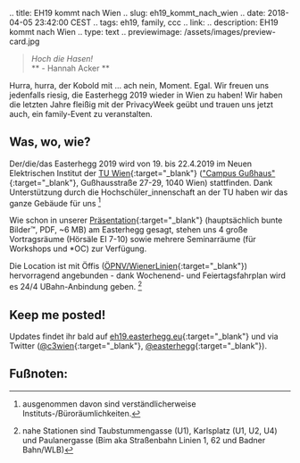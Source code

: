 ﻿.. title: EH19 kommt nach Wien
.. slug: eh19_kommt_nach_wien
.. date: 2018-04-05 23:42:00 CEST
.. tags: eh19, family, ccc
.. link:
.. description: EH19 kommt nach Wien
.. type: text
.. previewimage: /assets/images/preview-card.jpg

> *Hoch die Hasen!* <br/>
** - Hannah Acker **

Hurra, hurra, der Kobold mit ... ach nein, Moment. Egal. Wir freuen uns jedenfalls riesig, die Easterhegg 2019 wieder in Wien zu haben! Wir haben die letzten Jahre fleißig mit der PrivacyWeek geübt und trauen uns jetzt auch, ein family-Event zu veranstalten.

<!-- TEASER_END -->
## Was, wo, wie?
Der/die/das Easterhegg 2019 wird von 19. bis 22.4.2019 im Neuen Elektrischen Institut der [TU Wien](https://www.tuwien.ac.at/){:target="_blank"} (["Campus Gußhaus"](https://www.gut.tuwien.ac.at/index.php?id=15178){:target="_blank"}, Gußhausstraße 27-29, 1040 Wien) stattfinden. Dank Unterstützung durch die Hochschüler\_innenschaft an der TU haben wir das ganze Gebäude für uns [^1]

Wie schon in unserer [Präsentation](link:///files/publications/eh19_vorstellung.pdf){:target="_blank"} (hauptsächlich bunte Bilder™️, PDF, ~6 MB) am Easterhegg gesagt, stehen uns 4 große Vortragsräume (Hörsäle EI 7-10) sowie mehrere Seminarräume (für Workshops und *OC) zur Verfügung.

Die Location ist mit Öffis ([ÖPNV/WienerLinien](https://www.wienerlinien.at){:target="_blank"}) hervorragend angebunden - dank Wochenend- und Feiertagsfahrplan wird es 24/4 UBahn-Anbindung geben. [^2]

## Keep me posted!
Updates findet ihr bald auf [eh19.easterhegg.eu](https://eh19.easterhegg.eu){:target="_blank"} und via Twitter ([@c3wien](https://twitter.com/c3wien){:target="_blank"}, [@easterhegg](https://twitter.com/easterhegg){:target="_blank"}).

## Fußnoten:
[^1]: ausgenommen davon sind verständlicherweise Instituts-/Büroräumlichkeiten. 
[^2]: nahe Stationen sind Taubstummengasse (U1), Karlsplatz (U1, U2, U4) und Paulanergasse (Bim aka Straßenbahn Linien 1, 62 und Badner Bahn/WLB)
